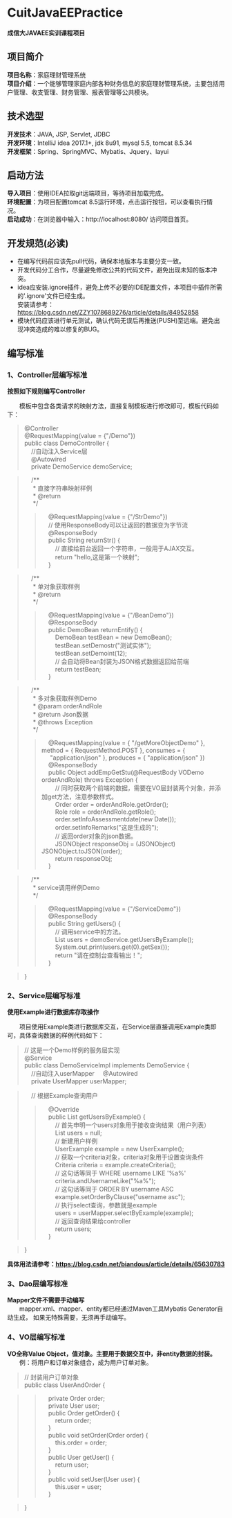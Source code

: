 # CuitJavaEEPractice
**成信大JAVAEE实训课程项目**

## 项目简介  
**项目名称**：家庭理财管理系统  
**项目介绍**：一个能够管理家庭内部各种财务信息的家庭理财管理系统，主要包括用户管理、收支管理、财务管理、报表管理等公共模块。  

## 技术选型
**开发技术**：JAVA, JSP, Servlet, JDBC  
**开发环境**：IntelliJ idea 2017.1+, jdk 8u91, mysql 5.5, tomcat 8.5.34  
**开发框架**：Spring、SpringMVC、Mybatis、Jquery、layui

## 启动方法
**导入项目**：使用IDEA拉取git远端项目，等待项目加载完成。  
**环境配置**：为项目配置tomcat 8.5运行环境，点击运行按钮，可以查看执行情况。    
**启动成功**：在浏览器中输入：http://localhost:8080/ 访问项目首页。  

## 开发规范(必读)  

- 在编写代码前应该先pull代码，确保本地版本与主要分支一致。  
- 开发代码分工合作，尽量避免修改公共的代码文件，避免出现未知的版本冲突。  
- idea应安装.ignore插件，避免上传不必要的IDE配置文件，本项目中插件所需的'.ignore'文件已经生成。  
  安装请参考：https://blog.csdn.net/ZZY1078689276/article/details/84952858  
- 模块代码应该进行单元测试，确认代码无误后再推送(PUSH)至远端。避免出现冲突造成的难以修复的BUG。

## 编写标准

### 1、Controller层编写标准  
  
**按照如下规则编写Controller**  
  
&emsp;&emsp;模板中包含各类请求的映射方法，直接复制模板进行修改即可，模板代码如下：  
  
> @Controller  
> @RequestMapping(value = {"/Demo"})  
> public class DemoController {  
> &nbsp;&nbsp;&nbsp;&nbsp;//自动注入Service层  
> &nbsp;&nbsp;&nbsp;&nbsp;@Autowired  
> &nbsp;&nbsp;&nbsp;&nbsp;private DemoService demoService;  

> &nbsp;&nbsp;&nbsp;&nbsp;/**  
> &nbsp;&nbsp;&nbsp;&nbsp; * 直接字符串映射样例  
> &nbsp;&nbsp;&nbsp;&nbsp; * @return  
> &nbsp;&nbsp;&nbsp;&nbsp; */  
>> &nbsp;&nbsp;&nbsp;&nbsp;@RequestMapping(value = {"/StrDemo"})  
> &nbsp;&nbsp;&nbsp;&nbsp;// 使用ResponseBody可以让返回的数据变为字节流  
> &nbsp;&nbsp;&nbsp;&nbsp;@ResponseBody  
> &nbsp;&nbsp;&nbsp;&nbsp;public String returnStr() {  
> &nbsp;&nbsp;&nbsp;&nbsp;&nbsp;&nbsp;&nbsp;&nbsp;// 直接给前台返回一个字符串，一般用于AJAX交互。  
> &nbsp;&nbsp;&nbsp;&nbsp;&nbsp;&nbsp;&nbsp;&nbsp;return "hello,这是第一个映射";  
> &nbsp;&nbsp;&nbsp;&nbsp;}  

> &nbsp;&nbsp;&nbsp;&nbsp;/**  
> &nbsp;&nbsp;&nbsp;&nbsp; * 单对象获取样例  
> &nbsp;&nbsp;&nbsp;&nbsp; * @return  
> &nbsp;&nbsp;&nbsp;&nbsp; */  
>> &nbsp;&nbsp;&nbsp;&nbsp;@RequestMapping(value = {"/BeanDemo"})  
> &nbsp;&nbsp;&nbsp;&nbsp;@ResponseBody  
> &nbsp;&nbsp;&nbsp;&nbsp;public DemoBean returnEntify() {  
> &nbsp;&nbsp;&nbsp;&nbsp;&nbsp;&nbsp;&nbsp;&nbsp;DemoBean testBean = new DemoBean();  
> &nbsp;&nbsp;&nbsp;&nbsp;&nbsp;&nbsp;&nbsp;&nbsp;testBean.setDemostr("测试实体");  
> &nbsp;&nbsp;&nbsp;&nbsp;&nbsp;&nbsp;&nbsp;&nbsp;testBean.setDemoint(12);  
> &nbsp;&nbsp;&nbsp;&nbsp;&nbsp;&nbsp;&nbsp;&nbsp;// 会自动将Bean封装为JSON格式数据返回给前端  
> &nbsp;&nbsp;&nbsp;&nbsp;&nbsp;&nbsp;&nbsp;&nbsp;return testBean;  
> &nbsp;&nbsp;&nbsp;&nbsp;}  

> &nbsp;&nbsp;&nbsp;&nbsp;/**  
> &nbsp;&nbsp;&nbsp;&nbsp; * 多对象获取样例Demo  
> &nbsp;&nbsp;&nbsp;&nbsp; * @param orderAndRole  
> &nbsp;&nbsp;&nbsp;&nbsp; * @return Json数据  
> &nbsp;&nbsp;&nbsp;&nbsp; * @throws Exception  
> &nbsp;&nbsp;&nbsp;&nbsp; */  
>> &nbsp;&nbsp;&nbsp;&nbsp;@RequestMapping(value = { "/getMoreObjectDemo" }, method = { RequestMethod.POST }, consumes = {  
> &nbsp;&nbsp;&nbsp;&nbsp;		"application/json" }, produces = { "application/json" })  
> &nbsp;&nbsp;&nbsp;&nbsp;@ResponseBody  
> &nbsp;&nbsp;&nbsp;&nbsp;public Object addEmpGetStu(@RequestBody VODemo orderAndRole) throws Exception {  
> &nbsp;&nbsp;&nbsp;&nbsp;&nbsp;&nbsp;&nbsp;&nbsp;// 同时获取两个前端的数据，需要在VO层封装两个对象，并添加get方法，注意参数样式。  
> &nbsp;&nbsp;&nbsp;&nbsp;&nbsp;&nbsp;&nbsp;&nbsp;Order order = orderAndRole.getOrder();  
> &nbsp;&nbsp;&nbsp;&nbsp;&nbsp;&nbsp;&nbsp;&nbsp;Role role = orderAndRole.getRole();  
> &nbsp;&nbsp;&nbsp;&nbsp;&nbsp;&nbsp;&nbsp;&nbsp;order.setInfoAssessmentdate(new Date());  
> &nbsp;&nbsp;&nbsp;&nbsp;&nbsp;&nbsp;&nbsp;&nbsp;order.setInfoRemarks("这是生成的");  
> &nbsp;&nbsp;&nbsp;&nbsp;&nbsp;&nbsp;&nbsp;&nbsp;// 返回order对象的json数据。  
> &nbsp;&nbsp;&nbsp;&nbsp;&nbsp;&nbsp;&nbsp;&nbsp;JSONObject responseObj = (JSONObject) JSONObject.toJSON(order);  
> &nbsp;&nbsp;&nbsp;&nbsp;&nbsp;&nbsp;&nbsp;&nbsp;return responseObj;  
> &nbsp;&nbsp;&nbsp;&nbsp;}  

> &nbsp;&nbsp;&nbsp;&nbsp;/**  
> &nbsp;&nbsp;&nbsp;&nbsp; * service调用样例Demo  
> &nbsp;&nbsp;&nbsp;&nbsp; */  
>> &nbsp;&nbsp;&nbsp;&nbsp;@RequestMapping(value = {"/ServiceDemo"})  
> &nbsp;&nbsp;&nbsp;&nbsp;@ResponseBody  
> &nbsp;&nbsp;&nbsp;&nbsp;public String getUsers() {  
> &nbsp;&nbsp;&nbsp;&nbsp;&nbsp;&nbsp;&nbsp;&nbsp;// 调用service中的方法。  
> &nbsp;&nbsp;&nbsp;&nbsp;&nbsp;&nbsp;&nbsp;&nbsp;List<User> users = demoService.getUsersByExample();  
> &nbsp;&nbsp;&nbsp;&nbsp;&nbsp;&nbsp;&nbsp;&nbsp;System.out.print(users.get(0).getSex());  
> &nbsp;&nbsp;&nbsp;&nbsp;&nbsp;&nbsp;&nbsp;&nbsp;return "请在控制台查看输出！";  
> &nbsp;&nbsp;&nbsp;&nbsp;} 

> }  


### 2、Service层编写标准  
  
**使用Example进行数据库存取操作**  
  
&emsp;&emsp;项目使用Example类进行数据库交互，在Service层直接调用Example类即可，具体查询数据的样例代码如下：
  
> // 这是一个Demo样例的服务层实现  
> @Service  
> public class DemoServiceImpl implements DemoService {  
> &nbsp;&nbsp;&nbsp;&nbsp;//自动注入userMapper
> &nbsp;&nbsp;&nbsp;&nbsp;@Autowired  
> &nbsp;&nbsp;&nbsp;&nbsp;private UserMapper userMapper;  

> &nbsp;&nbsp;&nbsp;&nbsp;// 根据Example查询用户  
>> &nbsp;&nbsp;&nbsp;&nbsp;@Override  
> &nbsp;&nbsp;&nbsp;&nbsp;public List<User> getUsersByExample() {  
> &nbsp;&nbsp;&nbsp;&nbsp;&nbsp;&nbsp;&nbsp;&nbsp;// 首先申明一个users对象用于接收查询结果（用户列表）  
> &nbsp;&nbsp;&nbsp;&nbsp;&nbsp;&nbsp;&nbsp;&nbsp;List<User> users = null;  
> &nbsp;&nbsp;&nbsp;&nbsp;&nbsp;&nbsp;&nbsp;&nbsp;// 新建用户样例  
> &nbsp;&nbsp;&nbsp;&nbsp;&nbsp;&nbsp;&nbsp;&nbsp;UserExample example = new UserExample();  
> &nbsp;&nbsp;&nbsp;&nbsp;&nbsp;&nbsp;&nbsp;&nbsp;// 获取一个criteria对象，criteria对象用于设置查询条件  
> &nbsp;&nbsp;&nbsp;&nbsp;&nbsp;&nbsp;&nbsp;&nbsp;Criteria criteria = example.createCriteria();  
> &nbsp;&nbsp;&nbsp;&nbsp;&nbsp;&nbsp;&nbsp;&nbsp;// 这句话等同于 WHERE username LIKE '%a%'  
> &nbsp;&nbsp;&nbsp;&nbsp;&nbsp;&nbsp;&nbsp;&nbsp;criteria.andUsernameLike("%a%");   
> &nbsp;&nbsp;&nbsp;&nbsp;&nbsp;&nbsp;&nbsp;&nbsp;// 这句话等同于 ORDER BY username ASC   
> &nbsp;&nbsp;&nbsp;&nbsp;&nbsp;&nbsp;&nbsp;&nbsp;example.setOrderByClause("username asc");  
> &nbsp;&nbsp;&nbsp;&nbsp;&nbsp;&nbsp;&nbsp;&nbsp;// 执行select查询，参数就是example  
> &nbsp;&nbsp;&nbsp;&nbsp;&nbsp;&nbsp;&nbsp;&nbsp;users = userMapper.selectByExample(example);  
> &nbsp;&nbsp;&nbsp;&nbsp;&nbsp;&nbsp;&nbsp;&nbsp;// 返回查询结果给controller  
> &nbsp;&nbsp;&nbsp;&nbsp;&nbsp;&nbsp;&nbsp;&nbsp;return users;  
> &nbsp;&nbsp;&nbsp;&nbsp;}  

> }  

**具体用法请参考：https://blog.csdn.net/biandous/article/details/65630783**

### 3、Dao层编写标准  
**Mapper文件不需要手动编写**  
&emsp;&emsp;mapper.xml、mapper、entity都已经通过Maven工具Mybatis Generator自动生成， 如果无特殊需要，无须再手动编写。
  
### 4、VO层编写标准
**VO全称Value Object，值对象。主要用于数据交互中，非entity数据的封装。**  
&emsp;&emsp;例：将用户和订单对象组合，成为用户订单对象。
>// 封装用户订单对象  
>public class UserAndOrder {  

>>	&nbsp;&nbsp;&nbsp;&nbsp;private Order order;  
>>	&nbsp;&nbsp;&nbsp;&nbsp;private User user;  
>>	&nbsp;&nbsp;&nbsp;&nbsp;public Order getOrder() {  
>>	&nbsp;&nbsp;&nbsp;&nbsp;&nbsp;&nbsp;&nbsp;&nbsp;return order;  
>>	&nbsp;&nbsp;&nbsp;&nbsp;}  
>>	&nbsp;&nbsp;&nbsp;&nbsp;public void setOrder(Order order) {  
>>	&nbsp;&nbsp;&nbsp;&nbsp;&nbsp;&nbsp;&nbsp;&nbsp;this.order = order;  
>>	&nbsp;&nbsp;&nbsp;&nbsp;}  
>>	&nbsp;&nbsp;&nbsp;&nbsp;public User getUser() {  
>>	&nbsp;&nbsp;&nbsp;&nbsp;&nbsp;&nbsp;&nbsp;&nbsp;return user;  
>>	&nbsp;&nbsp;&nbsp;&nbsp;}  
>>	&nbsp;&nbsp;&nbsp;&nbsp;public void setUser(User user) {  
>>	&nbsp;&nbsp;&nbsp;&nbsp;&nbsp;&nbsp;&nbsp;&nbsp;this.user = user;  
>>	&nbsp;&nbsp;&nbsp;&nbsp;}  

>}  
